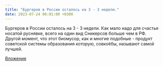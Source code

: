 ```yaml
---
title: "Бургеров в России осталось на 3 - 3 недели."
date: 2023-07-24 06:01:00 +0300
---
```


Бургеров в России осталось на 3 - 3 недели.
Как мало надо для счастья носатой руснявке, всего на один вид Сникерсов больше чем в РФ. Другой момент, что этот биомусор, как и многие подобные - продукт советской системы образования которую, совкоёбы, называют самой лучшей.

[Вложение](https://vk.com/video41076938_456239633)
